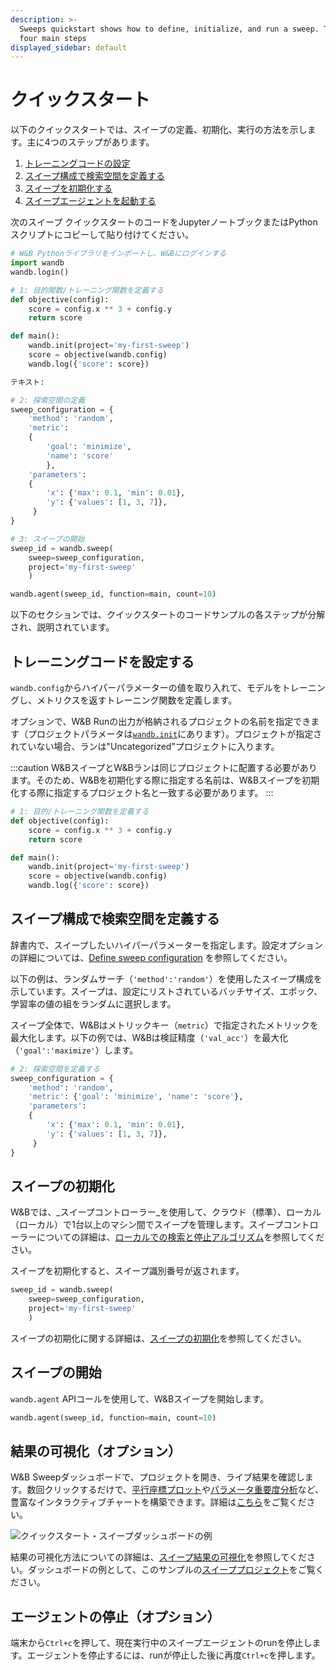 ```yaml
---
description: >-
  Sweeps quickstart shows how to define, initialize, and run a sweep. There are
  four main steps
displayed_sidebar: default
---
```


# クイックスタート

<head>
  <title>スイープ クイックスタート</title>
</head>

以下のクイックスタートでは、スイープの定義、初期化、実行の方法を示します。主に4つのステップがあります。

1. [トレーニングコードの設定](#set-up-your-training-code)
2. [スイープ構成で検索空間を定義する](#define-the-search-space-with-a-sweep-configuration)
3. [スイープを初期化する](#initialize-the-sweep)
4. [スイープエージェントを起動する](#start-the-sweep)

次のスイープ クイックスタートのコードをJupyterノートブックまたはPythonスクリプトにコピーして貼り付けてください。

```python
# W&B Pythonライブラリをインポートし、W&Bにログインする
import wandb
wandb.login()

# 1: 目的関数/トレーニング関数を定義する
def objective(config):
    score = config.x ** 3 + config.y
    return score

def main():
    wandb.init(project='my-first-sweep')
    score = objective(wandb.config)
    wandb.log({'score': score})

テキスト:

# 2: 探索空間の定義
sweep_configuration = {
    'method': 'random',
    'metric': 
    {
        'goal': 'minimize', 
        'name': 'score'
        },
    'parameters': 
    {
        'x': {'max': 0.1, 'min': 0.01},
        'y': {'values': [1, 3, 7]},
     }
}

# 3: スイープの開始
sweep_id = wandb.sweep(
    sweep=sweep_configuration, 
    project='my-first-sweep'
    )

wandb.agent(sweep_id, function=main, count=10)
```

以下のセクションでは、クイックスタートのコードサンプルの各ステップが分解され、説明されています。
## トレーニングコードを設定する
`wandb.config`からハイパーパラメーターの値を取り入れて、モデルをトレーニングし、メトリクスを返すトレーニング関数を定義します。

オプションで、W&B Runの出力が格納されるプロジェクトの名前を指定できます（プロジェクトパラメータは[`wandb.init`](../../ref/python/init.md)にあります）。プロジェクトが指定されていない場合、ランは"Uncategorized"プロジェクトに入ります。

:::caution
W&BスイープとW&Bランは同じプロジェクトに配置する必要があります。そのため、W&Bを初期化する際に指定する名前は、W&Bスイープを初期化する際に指定するプロジェクト名と一致する必要があります。
:::

```python
# 1: 目的/トレーニング関数を定義する
def objective(config):
    score = config.x ** 3 + config.y
    return score

def main():
    wandb.init(project='my-first-sweep')
    score = objective(wandb.config)
    wandb.log({'score': score})
```

## スイープ構成で検索空間を定義する
辞書内で、スイープしたいハイパーパラメーターを指定します。設定オプションの詳細については、[Define sweep configuration](./define-sweep-configuration.md) を参照してください。

以下の例は、ランダムサーチ（`'method':'random'`）を使用したスイープ構成を示しています。スイープは、設定にリストされているバッチサイズ、エポック、学習率の値の組をランダムに選択します。

スイープ全体で、W&Bはメトリックキー（`metric`）で指定されたメトリックを最大化します。以下の例では、W&Bは検証精度（`'val_acc'`）を最大化（`'goal':'maximize'`）します。

```python
# 2: 探索空間を定義する
sweep_configuration = {
    'method': 'random',
    'metric': {'goal': 'minimize', 'name': 'score'},
    'parameters': 
    {
        'x': {'max': 0.1, 'min': 0.01},
        'y': {'values': [1, 3, 7]},
     }
}
```

## スイープの初期化

W&Bでは、_スイープコントローラー_を使用して、クラウド（標準）、ローカル（ローカル）で1台以上のマシン間でスイープを管理します。スイープコントローラーについての詳細は、[ローカルでの検索と停止アルゴリズム](./local-controller.md)を参照してください。

スイープを初期化すると、スイープ識別番号が返されます。

```python
sweep_id = wandb.sweep(
    sweep=sweep_configuration, 
    project='my-first-sweep'
    )
```

スイープの初期化に関する詳細は、[スイープの初期化](https://docs.wandb.ai/guides/sweeps/initialize-sweeps)を参照してください。

## スイープの開始

`wandb.agent` APIコールを使用して、W&Bスイープを開始します。
```python
wandb.agent(sweep_id, function=main, count=10)
```

## 結果の可視化（オプション）

W&B Sweepダッシュボードで、プロジェクトを開き、ライブ結果を確認します。数回クリックするだけで、[平行座標プロット](../app/features/panels/parallel-coordinates.md)や[パラメータ重要度分析](../app/features/panels/parameter-importance.md)など、豊富なインタラクティブチャートを構築できます。詳細は[こちら](../app/features/panels/intro.md)をご覧ください。

![クイックスタート・スイープダッシュボードの例](/images/sweeps/quickstart_dashboard_example.png)

結果の可視化方法についての詳細は、[スイープ結果の可視化](https://docs.wandb.ai/guides/sweeps/visualize-sweep-results)を参照してください。ダッシュボードの例として、このサンプルの[スイーププロジェクト](https://wandb.ai/anmolmann/pytorch-cnn-fashion/sweeps/pmqye6u3)をご覧ください。

## エージェントの停止（オプション）

端末から`Ctrl+c`を押して、現在実行中のスイープエージェントのrunを停止します。エージェントを停止するには、runが停止した後に再度`Ctrl+c`を押します。